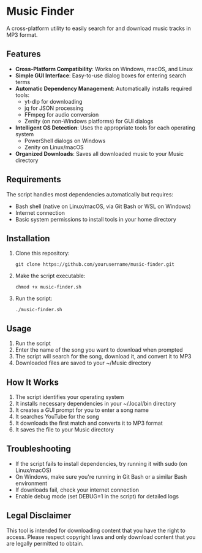 # Music Finder

A cross-platform utility to easily search for and download music tracks in MP3 format.

## Features

- **Cross-Platform Compatibility**: Works on Windows, macOS, and Linux
- **Simple GUI Interface**: Easy-to-use dialog boxes for entering search terms
- **Automatic Dependency Management**: Automatically installs required tools:
  - yt-dlp for downloading
  - jq for JSON processing
  - FFmpeg for audio conversion
  - Zenity (on non-Windows platforms) for GUI dialogs
- **Intelligent OS Detection**: Uses the appropriate tools for each operating system
  - PowerShell dialogs on Windows
  - Zenity on Linux/macOS
- **Organized Downloads**: Saves all downloaded music to your Music directory

## Requirements

The script handles most dependencies automatically but requires:
- Bash shell (native on Linux/macOS, via Git Bash or WSL on Windows)
- Internet connection
- Basic system permissions to install tools in your home directory

## Installation

1. Clone this repository:
   ```
   git clone https://github.com/yourusername/music-finder.git
   ```

2. Make the script executable:
   ```
   chmod +x music-finder.sh
   ```

3. Run the script:
   ```
   ./music-finder.sh
   ```

## Usage

1. Run the script
2. Enter the name of the song you want to download when prompted
3. The script will search for the song, download it, and convert it to MP3
4. Downloaded files are saved to your ~/Music directory

## How It Works

1. The script identifies your operating system
2. It installs necessary dependencies in your ~/.local/bin directory
3. It creates a GUI prompt for you to enter a song name
4. It searches YouTube for the song
5. It downloads the first match and converts it to MP3 format
6. It saves the file to your Music directory

## Troubleshooting

- If the script fails to install dependencies, try running it with sudo (on Linux/macOS)
- On Windows, make sure you're running in Git Bash or a similar Bash environment
- If downloads fail, check your internet connection
- Enable debug mode (set DEBUG=1 in the script) for detailed logs

## Legal Disclaimer

This tool is intended for downloading content that you have the right to access. Please respect copyright laws and only download content that you are legally permitted to obtain.
